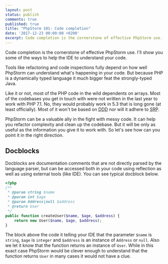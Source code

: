 ```yaml
---
layout: post
status: publish
comments: true
published: true
title: "PhpStorm 101: Code completion"	 
date: '2017-12-23 00:00:00 +0200'
excerpt: Code completion is the cornerstone of effective PhpStorm use. I'll show you some of the ways to help the IDE to understand your code.    
---
```

  
Code completion is the cornerstone of effective PhpStorm use. I'll show you some of the ways to help the IDE to understand your code.   

Tools like refactoring and code inspections fully depend on how well PhpStorm can understand what's happening in your code. But because PHP is a dynamically typed language it much bigger feat the strongly-typed Java.

Like it or not, most of the PHP code in the wild dependents on arrays. Most of the codebases you get in touch with were not written in the last year to work with PHP 7.1. No, they would probably work in 5.3 that is long gone (at least officially). Most of it won't be based on <abbr title="Domain Driven Design">DDD</abbr> nor will it adhere to <abbr title="Single Responsibility Principle">SRP</abbr>. 

PhpStorm can be a valuable ally in the fight with messy code. It can help you refactor complexity and clean up the codebase. But it will be only as useful as the information you give it to work with. So let's see how can you point it in the right direction. 

## Docblocks

Docblocks are documentation comments that are not directly parsed by the language parser, but can be accessed both in your code using reflection as well as using external tools (like IDE). You can see typical docblock below. 

```php
<?php
/**
 * @param string $name
 * @param int $age
 * @param Address|null $address
 * @return User
 */
public function createUser($name, $age, $address) {
    return new User($name, $age, $address);
}
```
The block above the code it telling your IDE that the parameter `$name` is `string`, `$age` is `integer` and `$address` is an instance of `Address` or `null`. Also we let it know that the function returns an instance of `User`. While in this exact case PhpStorm would be clever enough to understand that the function returns `User` in many cases it would not have a clue. 


